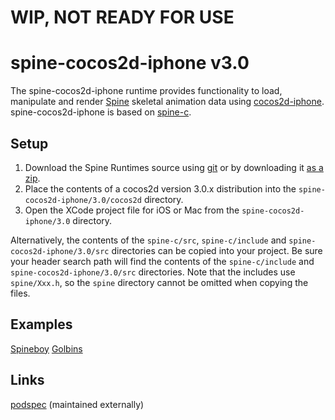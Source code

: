 # WIP, NOT READY FOR USE

# spine-cocos2d-iphone v3.0

The spine-cocos2d-iphone runtime provides functionality to load, manipulate and render [Spine](http://esotericsoftware.com) skeletal animation data using [cocos2d-iphone](http://www.cocos2d-iphone.org/). spine-cocos2d-iphone is based on [spine-c](https://github.com/EsotericSoftware/spine-runtimes/tree/master/spine-c).

## Setup

1. Download the Spine Runtimes source using [git](https://help.github.com/articles/set-up-git) or by downloading it [as a zip](https://github.com/EsotericSoftware/spine-runtimes/archive/master.zip).
1. Place the contents of a cocos2d version 3.0.x distribution into the `spine-cocos2d-iphone/3.0/cocos2d` directory.
1. Open the XCode project file for iOS or Mac from the `spine-cocos2d-iphone/3.0` directory.

Alternatively, the contents of the `spine-c/src`, `spine-c/include` and `spine-cocos2d-iphone/3.0/src` directories can be copied into your project. Be sure your header search path will find the contents of the `spine-c/include` and `spine-cocos2d-iphone/3.0/src` directories. Note that the includes use `spine/Xxx.h`, so the `spine` directory cannot be omitted when copying the files.

## Examples

[Spineboy](https://github.com/EsotericSoftware/spine-runtimes/blob/master/spine-cocos2d-iphone/3.0/example/SpineboyExample.cpp)
[Golbins](https://github.com/EsotericSoftware/spine-runtimes/blob/master/spine-cocos2d-iphone/3.0/example/GoblinsExample.cpp)

## Links

[podspec](https://github.com/ldomaradzki/spine-runtimes/blob/master/Spine-Cocos2d-iPhone.podspec) (maintained externally)
